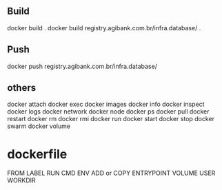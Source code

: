 ## Build

  docker build <nome do container> .
  docker build registry.agibank.com.br/infra.database/<nome do container> .

## Push

  docker push registry.agibank.com.br/infra.database/<nome do container>

## others

  docker attach
  docker exec
  docker images
  docker info
  docker inspect
  docker logs
  docker network
  docker node
  docker ps
  docker pull
  docker restart
  docker rm
  docker rmi
  docker run
  docker start
  docker stop
  docker swarm
  docker volume
  
# dockerfile

  FROM
  LABEL
  RUN
  CMD
  ENV
  ADD or COPY
  ENTRYPOINT
  VOLUME
  USER
  WORKDIR

